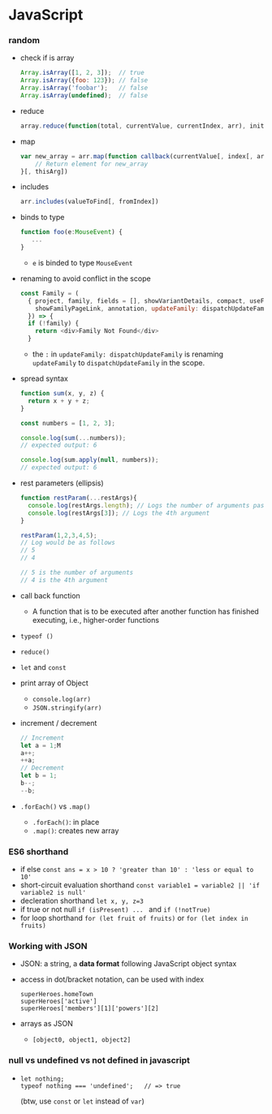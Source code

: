 # JavaScript

### random
- check if is array
  ```JavaScript
  Array.isArray([1, 2, 3]);  // true
  Array.isArray({foo: 123}); // false
  Array.isArray('foobar');   // false
  Array.isArray(undefined);  // false
  ```

- reduce
  ```javascript
  array.reduce(function(total, currentValue, currentIndex, arr), initialValue)
  ```

- map
  ```javascript
  var new_array = arr.map(function callback(currentValue[, index[, array]]) {
      // Return element for new_array
  }[, thisArg])
  ```

- includes
  ```javascript
  arr.includes(valueToFind[, fromIndex])
  ```

- binds to type
  ```javascript
  function foo(e:MouseEvent) {
     ...
  }
  ```
  - `e` is binded to type `MouseEvent`

- renaming to avoid conflict in the scope
  ```javascript
  const Family = (
    { project, family, fields = [], showVariantDetails, compact, useFullWidth, disablePedigreeZoom,
      showFamilyPageLink, annotation, updateFamily: dispatchUpdateFamily,
    }) => {
    if (!family) {
      return <div>Family Not Found</div>
    }
  ```
  - the `:` in `updateFamily: dispatchUpdateFamily` is renaming `updateFamily` to `dispatchUpdateFamily` in the scope.

- spread syntax
  ```javascript
  function sum(x, y, z) {
    return x + y + z;
  }

  const numbers = [1, 2, 3];

  console.log(sum(...numbers));
  // expected output: 6

  console.log(sum.apply(null, numbers));
  // expected output: 6
  ```

- rest parameters (ellipsis)
  ```javascript
  function restParam(...restArgs){
    console.log(restArgs.length); // Logs the number of arguments passed
    console.log(restArgs[3]); // Logs the 4th argument
  }

  restParam(1,2,3,4,5);
  // Log would be as follows
  // 5
  // 4

  // 5 is the number of arguments
  // 4 is the 4th argument
  ```

- call back function
  - A function that is to be executed after another function has finished executing, i.e., higher-order functions

- `typeof ()`

- `reduce()`

- `let` and `const`

- print array of Object
  - `console.log(arr)`
  - `JSON.stringify(arr)`

- increment / decrement
  ```javascript
  // Increment
  let a = 1;M
  a++;
  ++a;
  // Decrement
  let b = 1;
  b--;
  --b;
  ```

- `.forEach()` vs `.map()`
  - `.forEach()`: in place
  - `.map()`: creates new array


### ES6 shorthand
- if else `const ans = x > 10 ? 'greater than 10' : 'less or equal to 10'`
- short-circuit evaluation shorthand `const variable1 = variable2 || 'if variable2 is null'`
- decleration shorthand `let x, y, z=3`
- if true or not null `if (isPresent) ... ` and `if (!notTrue)`
- for loop shorthand `for (let fruit of fruits)` or `for (let index in fruits)`


### Working with JSON
- JSON: a string, a **data format** following JavaScript object syntax
- access in dot/bracket notation, can be used with index

  ```
  superHeroes.homeTown
  superHeroes['active']
  superHeroes['members'][1]['powers'][2]
  ```
- arrays as JSON
  - `[object0, object1, object2]`


### null vs undefined vs not defined in javascript
- ```
  let nothing;
  typeof nothing === 'undefined';   // => true
  ```
  (btw, use `const` or `let` instead of `var`)
